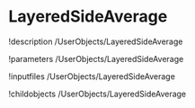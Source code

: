 <!-- MOOSE Documentation Stub: Remove this when content is added. -->

# LayeredSideAverage
!description /UserObjects/LayeredSideAverage

!parameters /UserObjects/LayeredSideAverage

!inputfiles /UserObjects/LayeredSideAverage

!childobjects /UserObjects/LayeredSideAverage

